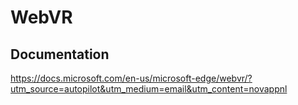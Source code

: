 # WebVR

## Documentation
https://docs.microsoft.com/en-us/microsoft-edge/webvr/?utm_source=autopilot&utm_medium=email&utm_content=novappnl
